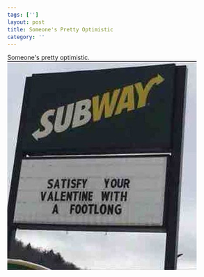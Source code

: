 ```yaml
---
tags: ['']
layout: post
title: Someone's Pretty Optimistic
category: ''
---
```

Someone's pretty optimistic.
![Someone's pretty optimistic.](/uploads/2015-2-12-someones-pretty-optimistic.jpg)
